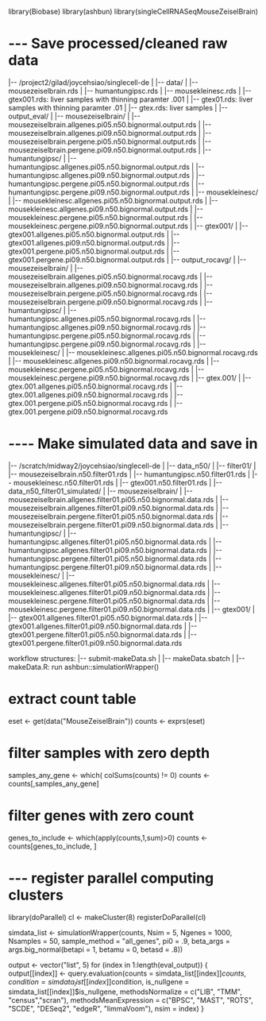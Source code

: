 library(Biobase)
library(ashbun)
library(singleCellRNASeqMouseZeiselBrain)

# --- Save processed/cleaned raw data
|-- /project2/gilad/joycehsiao/singlecell-de
|    |-- data/
|        |-- mousezeiselbrain.rds
|        |-- humantungipsc.rds
|        |-- mousekleinesc.rds
|        |-- gtex001.rds: liver samples with thinning paramter .001
|        |-- gtex01.rds: liver samples with thinning paramter .01
|        |-- gtex.rds: liver samples
|   |-- output_eval/
|       |-- mousezeiselbrain/
|           |-- mousezeiselbrain.allgenes.pi05.n50.bignormal.output.rds
|           |-- mousezeiselbrain.allgenes.pi09.n50.bignormal.output.rds
|           |-- mousezeiselbrain.pergene.pi05.n50.bignormal.output.rds
|           |-- mousezeiselbrain.pergene.pi09.n50.bignormal.output.rds
|       |-- humantungipsc/
|           |-- humantungipsc.allgenes.pi05.n50.bignormal.output.rds
|           |-- humantungipsc.allgenes.pi09.n50.bignormal.output.rds
|           |-- humantungipsc.pergene.pi05.n50.bignormal.output.rds
|           |-- humantungipsc.pergene.pi09.n50.bignormal.output.rds
|       |-- mousekleinesc/
|           |-- mousekleinesc.allgenes.pi05.n50.bignormal.output.rds
|           |-- mousekleinesc.allgenes.pi09.n50.bignormal.output.rds
|           |-- mousekleinesc.pergene.pi05.n50.bignormal.output.rds
|           |-- mousekleinesc.pergene.pi09.n50.bignormal.output.rds
|       |-- gtex001/
|           |-- gtex001.allgenes.pi05.n50.bignormal.output.rds
|           |-- gtex001.allgenes.pi09.n50.bignormal.output.rds
|           |-- gtex001.pergene.pi05.n50.bignormal.output.rds
|           |-- gtex001.pergene.pi09.n50.bignormal.output.rds
|   |-- output_rocavg/
|       |-- mousezeiselbrain/
|           |-- mousezeiselbrain.allgenes.pi05.n50.bignormal.rocavg.rds
|           |-- mousezeiselbrain.allgenes.pi09.n50.bignormal.rocavg.rds
|           |-- mousezeiselbrain.pergene.pi05.n50.bignormal.rocavg.rds
|           |-- mousezeiselbrain.pergene.pi09.n50.bignormal.rocavg.rds
|       |-- humantungipsc/
|           |-- humantungipsc.allgenes.pi05.n50.bignormal.rocavg.rds
|           |-- humantungipsc.allgenes.pi09.n50.bignormal.rocavg.rds
|           |-- humantungipsc.pergene.pi05.n50.bignormal.rocavg.rds
|           |-- humantungipsc.pergene.pi09.n50.bignormal.rocavg.rds
|       |-- mousekleinesc/
|           |-- mousekleinesc.allgenes.pi05.n50.bignormal.rocavg.rds
|           |-- mousekleinesc.allgenes.pi09.n50.bignormal.rocavg.rds
|           |-- mousekleinesc.pergene.pi05.n50.bignormal.rocavg.rds
|           |-- mousekleinesc.pergene.pi09.n50.bignormal.rocavg.rds
|       |-- gtex.001/
|           |-- gtex.001.allgenes.pi05.n50.bignormal.rocavg.rds
|           |-- gtex.001.allgenes.pi09.n50.bignormal.rocavg.rds
|           |-- gtex.001.pergene.pi05.n50.bignormal.rocavg.rds
|           |-- gtex.001.pergene.pi09.n50.bignormal.rocavg.rds



# ---- Make simulated data and save in
|-- /scratch/midway2/joycehsiao/singlecell-de
|   |-- data_n50/
|       |-- filter01/
|           |-- mousezeiselbrain.n50.filter01.rds
|           |-- humantungipsc.n50.filter01.rds
|           |-- mousekleinesc.n50.filter01.rds
|           |-- gtex001.n50.filter01.rds
|   |-- data_n50_filter01_simulated/
|       |-- mousezeiselbrain/
|           |-- mousezeiselbrain.allgenes.filter01.pi05.n50.bignormal.data.rds
|           |-- mousezeiselbrain.allgenes.filter01.pi09.n50.bignormal.data.rds
|           |-- mousezeiselbrain.pergene.filter01.pi05.n50.bignormal.data.rds
|           |-- mousezeiselbrain.pergene.filter01.pi09.n50.bignormal.data.rds
|       |-- humantungipsc/
|           |-- humantungipsc.allgenes.filter01.pi05.n50.bignormal.data.rds
|           |-- humantungipsc.allgenes.filter01.pi09.n50.bignormal.data.rds
|           |-- humantungipsc.pergene.filter01.pi05.n50.bignormal.data.rds
|           |-- humantungipsc.pergene.filter01.pi09.n50.bignormal.data.rds
|       |-- mousekleinesc/
|           |-- mousekleinesc.allgenes.filter01.pi05.n50.bignormal.data.rds
|           |-- mousekleinesc.allgenes.filter01.pi09.n50.bignormal.data.rds
|           |-- mousekleinesc.pergene.filter01.pi05.n50.bignormal.data.rds
|           |-- mousekleinesc.pergene.filter01.pi09.n50.bignormal.data.rds
|       |-- gtex001/
|           |-- gtex001.allgenes.filter01.pi05.n50.bignormal.data.rds
|           |-- gtex001.allgenes.filter01.pi09.n50.bignormal.data.rds
|           |-- gtex001.pergene.filter01.pi05.n50.bignormal.data.rds
|           |-- gtex001.pergene.filter01.pi09.n50.bignormal.data.rds




workflow structures:
|-- submit-makeData.sh
|   |-- makeData.sbatch
|   |-- makeData.R: run ashbun::simulationWrapper()


# extract count table
eset <- get(data("MouseZeiselBrain"))
counts <- exprs(eset)

# filter samples with zero depth
samples_any_gene <- which( colSums(counts) != 0)
counts <- counts[,samples_any_gene]

# filter genes with zero count
genes_to_include <- which(apply(counts,1,sum)>0)
counts <- counts[genes_to_include, ]


# --- register parallel computing clusters
library(doParallel)
cl <- makeCluster(8)
registerDoParallel(cl)

simdata_list <- simulationWrapper(counts, Nsim = 5,
                                  Ngenes = 1000,
                                  Nsamples = 50,
                                  sample_method = "all_genes",
                                  pi0 = .9,
                                  beta_args = args.big_normal(betapi = 1,
                                                              betamu = 0, betasd = .8))

output <- vector("list", 5)
for (index in 1:length(eval_output)) {
  output[[index]]  <- query.evaluation(counts = simdata_list[[index]]$counts,
                                       condition = simdata_list[[index]]$condition,
                                       is_nullgene = simdata_list[[index]]$is_nullgene,
                                       methodsNormalize = c("LIB", "TMM", "census","scran"),
                                       methodsMeanExpression = c("BPSC", "MAST", "ROTS", "SCDE",
                                                                 "DESeq2", "edgeR", "limmaVoom"),
                                       nsim = index)
}
